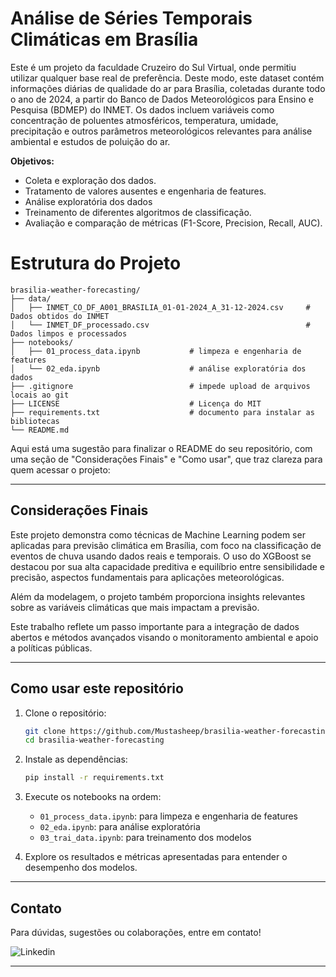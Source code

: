 # Análise de Séries Temporais Climáticas em Brasília

Este é um projeto da faculdade Cruzeiro do Sul Virtual, onde permitiu utilizar qualquer base real de preferência. Deste modo, este dataset contém informações diárias de qualidade do ar para Brasília, coletadas durante todo o ano de 2024, a partir do Banco de Dados Meteorológicos para Ensino e Pesquisa (BDMEP) do INMET. Os dados incluem variáveis como concentração de poluentes atmosféricos, temperatura, umidade, precipitação e outros parâmetros meteorológicos relevantes para análise ambiental e estudos de poluição do ar.

**Objetivos:**

- Coleta e exploração dos dados.
- Tratamento de valores ausentes e engenharia de features.
- Análise exploratória dos dados
- Treinamento de diferentes algoritmos de classificação.
- Avaliação e comparação de métricas (F1-Score, Precision, Recall, AUC).

# Estrutura do Projeto

```
brasilia-weather-forecasting/
├── data/
│   ├── INMET_CO_DF_A001_BRASILIA_01-01-2024_A_31-12-2024.csv     # Dados obtidos do INMET
│   └── INMET_DF_processado.csv                                   # Dados limpos e processados
├── notebooks/          
│   ├── 01_process_data.ipynb           # limpeza e engenharia de features
│   └── 02_eda.ipynb                    # análise exploratória dos dados
├── .gitignore                          # impede upload de arquivos locais ao git
├── LICENSE                             # Licença do MIT
├── requirements.txt                    # documento para instalar as bibliotecas
└── README.md
```


Aqui está uma sugestão para finalizar o README do seu repositório, com uma seção de "Considerações Finais" e "Como usar", que traz clareza para quem acessar o projeto:

***

## Considerações Finais

Este projeto demonstra como técnicas de Machine Learning podem ser aplicadas para previsão climática em Brasília, com foco na classificação de eventos de chuva usando dados reais e temporais. O uso do XGBoost se destacou por sua alta capacidade preditiva e equilíbrio entre sensibilidade e precisão, aspectos fundamentais para aplicações meteorológicas.

Além da modelagem, o projeto também proporciona insights relevantes sobre as variáveis climáticas que mais impactam a previsão.

Este trabalho reflete um passo importante para a integração de dados abertos e métodos avançados visando o monitoramento ambiental e apoio a políticas públicas.

***

## Como usar este repositório

1. Clone o repositório:
   ```bash
   git clone https://github.com/Mustasheep/brasilia-weather-forecasting.git
   cd brasilia-weather-forecasting
   ```

2. Instale as dependências:
   ```bash
   pip install -r requirements.txt
   ```

3. Execute os notebooks na ordem:
   - `01_process_data.ipynb`: para limpeza e engenharia de features
   - `02_eda.ipynb`: para análise exploratória 
   - `03_trai_data.ipynb`: para treinamento dos modelos

4. Explore os resultados e métricas apresentadas para entender o desempenho dos modelos.

***

## Contato

Para dúvidas, sugestões ou colaborações, entre em contato!

![Linkedin](https://www.linkedin.com/in/thiago-mustasheep/)

***
